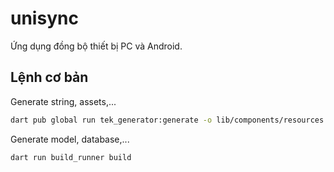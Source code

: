 # unisync

Ứng dụng đồng bộ thiết bị PC và Android.

## Lệnh cơ bản

Generate string, assets,...

```bash
dart pub global run tek_generator:generate -o lib/components/resources
```

Generate model, database,...

```bash
dart run build_runner build
```